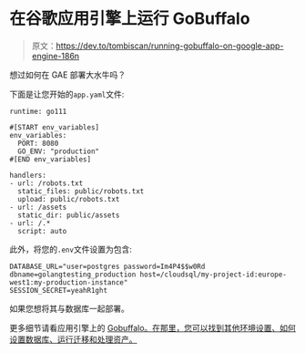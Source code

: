 # 在谷歌应用引擎上运行 GoBuffalo

> 原文：<https://dev.to/tombiscan/running-gobuffalo-on-google-app-engine-186n>

想过如何在 GAE 部署大水牛吗？

下面是让您开始的`app.yaml`文件:

```
runtime: go111

#[START env_variables]
env_variables:
  PORT: 8080
  GO_ENV: "production"
#[END env_variables]

handlers:
- url: /robots.txt
  static_files: public/robots.txt
  upload: public/robots.txt
- url: /assets
  static_dir: public/assets
- url: /.*
  script: auto 
```

此外，将您的`.env`文件设置为包含:

```
DATABASE_URL="user=postgres password=Im4P4$$w0Rd dbname=golangtesting_production host=/cloudsql/my-project-id:europe-west1:my-production-instance"
SESSION_SECRET=yeahR1ght 
```

如果您想将其与数据库一起部署。

更多细节请看应用引擎上的 [Gobuffalo。在那里，您可以找到其他环境设置、如何设置数据库、运行迁移和处理资产。](https://golangtesting.com/posts/gobuffalo-app-engine)